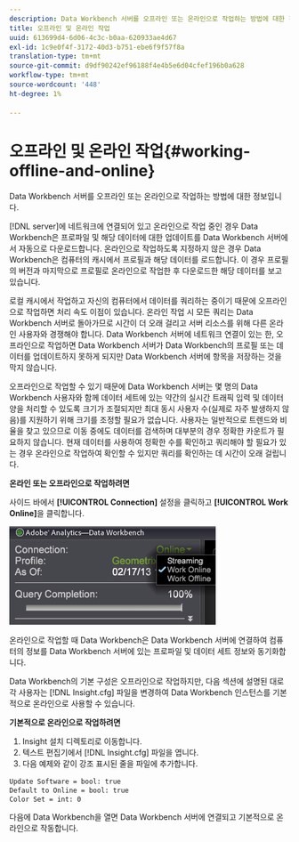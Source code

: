 ```yaml
---
description: Data Workbench 서버를 오프라인 또는 온라인으로 작업하는 방법에 대한 정보입니다.
title: 오프라인 및 온라인 작업
uuid: 613699d4-6d06-4c3c-b0aa-620933ae4d67
exl-id: 1c9e0f4f-3172-40d3-b751-ebe6f9f57f8a
translation-type: tm+mt
source-git-commit: d9df90242ef96188f4e4b5e6d04cfef196b0a628
workflow-type: tm+mt
source-wordcount: '448'
ht-degree: 1%

---
```


# 오프라인 및 온라인 작업{#working-offline-and-online}

Data Workbench 서버를 오프라인 또는 온라인으로 작업하는 방법에 대한 정보입니다.

[!DNL server]에 네트워크에 연결되어 있고 온라인으로 작업 중인 경우 Data Workbench은 프로파일 및 해당 데이터에 대한 업데이트를 Data Workbench 서버에서 자동으로 다운로드합니다. 온라인으로 작업하도록 지정하지 않은 경우 Data Workbench은 컴퓨터의 캐시에서 프로필과 해당 데이터를 로드합니다. 이 경우 프로필의 버전과 마지막으로 프로필로 온라인으로 작업한 후 다운로드한 해당 데이터를 보고 있습니다.

로컬 캐시에서 작업하고 자신의 컴퓨터에서 데이터를 쿼리하는 중이기 때문에 오프라인으로 작업하면 처리 속도 이점이 있습니다. 온라인 작업 시 모든 쿼리는 Data Workbench 서버로 돌아가므로 시간이 더 오래 걸리고 서버 리소스를 위해 다른 온라인 사용자와 경쟁해야 합니다. Data Workbench 서버에 네트워크 연결이 있는 한, 오프라인으로 작업하면 Data Workbench 서버가 Data Workbench의 프로필 또는 데이터를 업데이트하지 못하게 되지만 Data Workbench 서버에 항목을 저장하는 것을 막지 않습니다.

오프라인으로 작업할 수 있기 때문에 Data Workbench 서버는 몇 명의 Data Workbench 사용자와 함께 데이터 세트에 있는 약간의 실시간 트래픽 입력 및 데이터 양을 처리할 수 있도록 크기가 조절되지만 최대 동시 사용자 수(실제로 자주 발생하지 않음)를 지원하기 위해 크기를 조정할 필요가 없습니다. 사용자는 일반적으로 트렌드와 비율을 찾고 있으므로 이동 중에도 데이터를 검색하며 대부분의 경우 정확한 카운트가 필요하지 않습니다. 현재 데이터를 사용하여 정확한 수를 확인하고 쿼리해야 할 필요가 있는 경우 온라인으로 작업하여 확인할 수 있지만 쿼리를 확인하는 데 시간이 오래 걸립니다.

**온라인 또는 오프라인으로 작업하려면**

사이드 바에서 **[!UICONTROL Connection]** 설정을 클릭하고 **[!UICONTROL Work Online]**&#x200B;을 클릭합니다.

![](assets/sidebar_work_online.png)

온라인으로 작업할 때 Data Workbench은 Data Workbench 서버에 연결하여 컴퓨터의 정보를 Data Workbench 서버에 있는 프로파일 및 데이터 세트 정보와 동기화합니다.

Data Workbench의 기본 구성은 오프라인으로 작업하지만, 다음 섹션에 설명된 대로 각 사용자는 [!DNL Insight.cfg] 파일을 변경하여 Data Workbench 인스턴스를 기본적으로 온라인으로 사용할 수 있습니다.

**기본적으로 온라인으로 작업하려면**

1. Insight 설치 디렉토리로 이동합니다.
1. 텍스트 편집기에서 [!DNL Insight.cfg] 파일을 엽니다.
1. 다음 예제와 같이 강조 표시된 줄을 파일에 추가합니다.

```
Update Software = bool: true
Default to Online = bool: true
Color Set = int: 0
```

다음에 Data Workbench을 열면 Data Workbench 서버에 연결되고 기본적으로 온라인으로 작동합니다.
